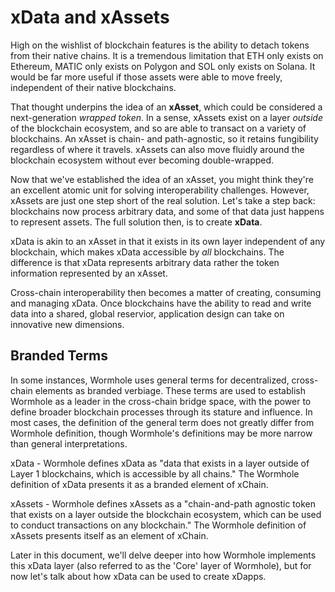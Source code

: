 # xData and xAssets

High on the wishlist of blockchain features is the ability to detach tokens from their native chains. It is a tremendous limitation that ETH only exists on Ethereum, MATIC only exists on Polygon and SOL only exists on Solana. It would be far more useful if those assets were able to move freely, independent of their native blockchains.

That thought underpins the idea of an **xAsset**, which could be considered a next-generation _wrapped token_. In a sense, xAssets exist on a layer _outside_ of the blockchain ecosystem, and so are able to transact on a variety of blockchains. An xAsset is chain- and path-agnostic, so it retains fungibility regardless of where it travels. xAssets can also move fluidly around the blockchain ecosystem without ever becoming double-wrapped. 

Now that we've established the idea of an xAsset, you might think they're an excellent atomic unit for solving interoperability challenges. However, xAssets are just one step short of the real solution. Let's take a step back: blockchains now process arbitrary data, and some of that data just happens to represent assets. The full solution then, is to create **xData**.

xData is akin to an xAsset in that it exists in its own layer independent of any blockchain, which makes xData accessible by _all_ blockchains. The  difference is that xData represents arbitrary data rather the token information represented by an xAsset.

Cross-chain interoperability then becomes a matter of creating, consuming and managing xData. Once blockchains have the ability to read and write data into a shared, global reservior, application design can take on innovative new dimensions.

## Branded Terms

In some instances, Wormhole uses general terms for decentralized, cross-chain elements as branded verbiage. These terms are used to establish Wormhole as a leader in the cross-chain bridge space, with the power to define broader blockchain processes through its stature and influence. In most cases, the definition of the general term does not greatly differ from Wormhole definition, though Wormhole's definitions may be more narrow than general interpretations. 

xData - Wormhole defines xData as "data that exists in a layer outside of Layer 1 blockchains, which is accessible by all chains." The Wormhole definition of xData presents it as a branded element of xChain.

xAssets - Wormhole defines xAssets as a "chain-and-path agnostic token that exists on a layer outside the blockchain ecosystem, which can be used to conduct transactions on any blockchain." The Wormhole definition of xAssets presents itself as an element of xChain. 

Later in this document, we'll delve deeper into how Wormhole implements this xData layer (also referred to as the 'Core' layer of Wormhole), but for now let's talk about how xData can be used to create xDapps.
